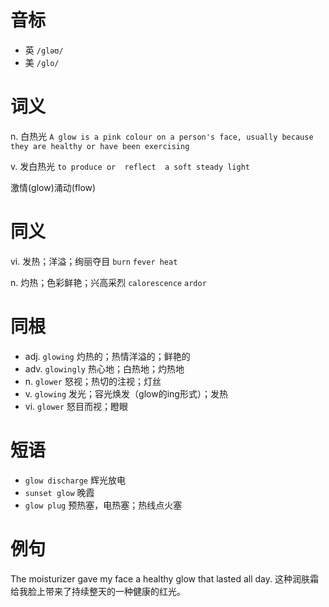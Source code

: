 # 音标

- 英 `/gləʊ/`
- 美 `/ɡlo/`

# 词义

n. 白热光
`A glow is a pink colour on a person's face, usually because they are healthy or have been exercising`

v. 发白热光
`to produce or  reflect  a soft steady light`



激情(glow)涌动(flow)

# 同义

vi. 发热；洋溢；绚丽夺目
`burn` `fever heat`

n. 灼热；色彩鲜艳；兴高采烈
`calorescence` `ardor`

# 同根

- adj. `glowing` 灼热的；热情洋溢的；鲜艳的
- adv. `glowingly` 热心地；白热地；灼热地
- n. `glower` 怒视；热切的注视；灯丝
- v. `glowing` 发光；容光焕发（glow的ing形式）；发热
- vi. `glower` 怒目而视；瞪眼

# 短语

- `glow discharge` 辉光放电
- `sunset glow` 晚霞
- `glow plug` 预热塞，电热塞；热线点火塞

# 例句

The moisturizer gave my face a healthy glow that lasted all day.
这种润肤霜给我脸上带来了持续整天的一种健康的红光。


